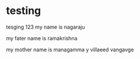 # testing 
tesging 123
my name is nagaraju

my fater name is ramakrishna

my mother name is managamma
y villaeed vangavge
